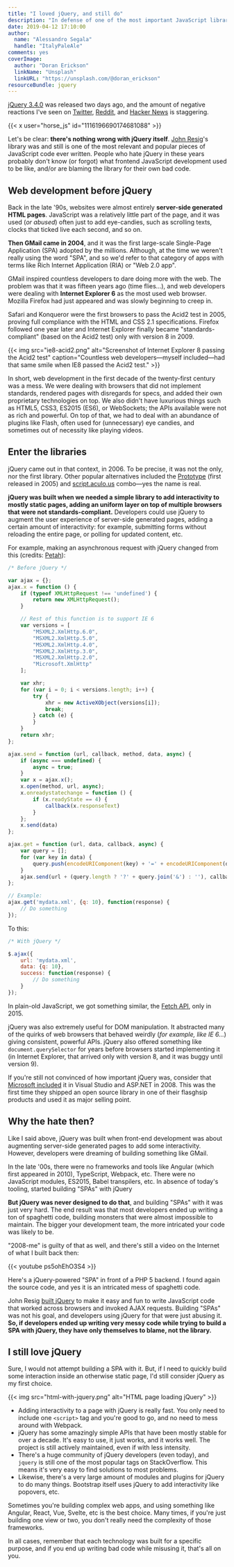 ```yaml
---
title: "I loved jQuery, and still do"
description: "In defense of one of the most important JavaScript libraries ever"
date: 2019-04-12 17:10:00
author:
  name: "Alessandro Segala"
  handle: "ItalyPaleAle"
comments: yes
coverImage:
  author: "Doran Erickson"
  linkName: "Unsplash"
  linkURL: "https://unsplash.com/@doran_erickson"
resourceBundle: jquery
---
```


[jQuery 3.4.0](https://blog.jquery.com/2019/04/10/jquery-3-4-0-released/) was released two days ago, and the amount of negative reactions I've seen on [Twitter](https://twitter.com/search?q=jquery),  [Reddit](https://www.reddit.com/r/javascript/comments/bc0f98/jquery_340_released/), and [Hacker News](https://news.ycombinator.com/item?id=19628789) is staggering.

{{< x user="horse_js" id="1116196690174681088" >}}

Let's be clear: **there's nothing wrong with jQuery itself**. [John Resig](https://twitter.com/jeresig)'s library was and still is one of the most relevant and popular pieces of JavaScript code ever written. People who hate jQuery in these years probably don't know (or forgot) what frontend JavaScript development used to be like, and/or are blaming the library for their own bad code.

## Web development before jQuery

Back in the late '90s, websites were almost entirely **server-side generated HTML pages**. JavaScript was a relatively little part of the page, and it was used (*or abused*) often just to add eye-candies, such as scrolling texts, clocks that ticked live each second, and so on.

**Then GMail came in 2004**, and it was the first large-scale Single-Page Application (SPA) adopted by the millions. Although, at the time we weren't really using the word "SPA", and so we'd refer to that category of apps with terms like Rich Internet Application (RIA) or "Web 2.0 app".

GMail inspired countless developers to dare doing more with the web. The problem was that it was fifteen years ago (time flies…), and web developers were dealing with **Internet Explorer 6** as the most used web browser. Mozilla Firefox had just appeared and was slowly beginning to creep in.

Safari and Konqueror were the first browsers to pass the Acid2 test in 2005, proving full compliance with the HTML and CSS 2.1 specifications. Firefox followed one year later and Internet Explorer finally became "standards-compliant" (based on the Acid2 test) only with version 8 in 2009.

{{< img src="ie8-acid2.png" alt="Screenshot of Internet Explorer 8 passing the Acid2 test" caption="Countless web developers—myself included—had that same smile when IE8 passed the Acid2 test." >}}

In short, web development in the first decade of the twenty-first century was a mess. We were dealing with browsers that did not implement standards, rendered pages with disregards for specs, and added their own proprietary technologies on top. We also didn't have luxurious things such as HTML5, CSS3, ES2015 (ES6), or WebSockets; the APIs available were not as rich and powerful. On top of that, we had to deal with an abundance of plugins like Flash, often used for (unnecessary) eye candies, and sometimes out of necessity like playing videos.

## Enter the libraries

jQuery came out in that context, in 2006. To be precise, it was not the only, nor the first library. Other popular alternatives included the [Prototype](http://prototypejs.org/) (first released in 2005) and [script.aculo.us](http://script.aculo.us/) combo—yes the name is real.

**jQuery was built when we needed a simple library to add interactivity to mostly static pages, adding an uniform layer on top of multiple browsers that were not standards-compliant.** Developers could use jQuery to augment the user experience of server-side generated pages, adding a certain amount of interactivity: for example, submitting forms without reloading the entire page, or polling for updated content, etc.

For example, making an asynchronous request with jQuery changed from this (credits: [Petah](https://stackoverflow.com/a/18078705/192024)):

````js
/* Before jQuery */

var ajax = {};
ajax.x = function () {
    if (typeof XMLHttpRequest !== 'undefined') {
        return new XMLHttpRequest();
    }

    // Rest of this function is to support IE 6
    var versions = [
        "MSXML2.XmlHttp.6.0",
        "MSXML2.XmlHttp.5.0",
        "MSXML2.XmlHttp.4.0",
        "MSXML2.XmlHttp.3.0",
        "MSXML2.XmlHttp.2.0",
        "Microsoft.XmlHttp"
    ];

    var xhr;
    for (var i = 0; i < versions.length; i++) {
        try {
            xhr = new ActiveXObject(versions[i]);
            break;
        } catch (e) {
        }
    }
    return xhr;
};

ajax.send = function (url, callback, method, data, async) {
    if (async === undefined) {
        async = true;
    }
    var x = ajax.x();
    x.open(method, url, async);
    x.onreadystatechange = function () {
        if (x.readyState == 4) {
            callback(x.responseText)
        }
    };
    x.send(data)
};

ajax.get = function (url, data, callback, async) {
    var query = [];
    for (var key in data) {
        query.push(encodeURIComponent(key) + '=' + encodeURIComponent(data[key]));
    }
    ajax.send(url + (query.length ? '?' + query.join('&') : ''), callback, 'GET', null, async)
};

// Example:
ajax.get('mydata.xml', {q: 10}, function(response) {
    // Do something
});
````

To this:

````js
/* With jQuery */

$.ajax({
    url: 'mydata.xml',
    data: {q: 10},
    success: function(response) {
        // Do something
    }
});
````

In plain-old JavaScript, we got something similar, the [Fetch API](https://developer.mozilla.org/en-US/docs/Web/API/Fetch_API), only in 2015.

jQuery was also extremely useful for DOM manipulation. It abstracted many of the quirks of web browsers that behaved weirdly (*for example, like IE 6…*) giving consistent, powerful APIs. jQuery also offered something like `document.querySelector` for years before browsers started implementing it (in Internet Explorer, that arrived only with version 8, and it was buggy until version 9).

If you're still not convinced of how important jQuery was, consider that  [Microsoft included](https://weblogs.asp.net/scottgu/jquery-and-microsoft) it in Visual Studio and ASP.NET in 2008. This was the first time they shipped an open source library in one of their flasghsip products and used it as major selling point.

## Why the hate then?

Like I said above, jQuery was built when front-end development was about augmenting server-side generated pages to add some interactivity. However, developers were dreaming of building something like GMail.

In the late '00s, there were no frameworks and tools like Angular (which first appeared in 2010), TypeScript, Webpack, etc. There were no JavaScript modules, ES2015, Babel transpilers, etc. In absence of today's tooling, started building "SPAs" with jQuery

**But jQuery was never designed to do that**, and building "SPAs" with it was just very hard. The end result was that most developers ended up writing a ton of spaghetti code, building monsters that were almost impossible to maintain. The bigger your development team, the more intricated your code was likely to be.

"2008-me" is guilty of that as well, and there's still a video on the Internet of what I built back then:

{{< youtube ps5ohEhO3S4 >}}
<figcaption>Here's a jQuery-powered "SPA" in front of a PHP 5 backend. I found again the source code, and yes it is an intricated mess of spaghetti code.</figcaption>

John Resig [built jQuery](https://www.khanacademy.org/computing/computer-programming/html-js-jquery/jquery-dom-access/a/history-of-jquery) to make it easy and fun to write JavaScript code that worked across browsers and invoked AJAX requests. Building "SPAs" was not his goal, and developers using jQuery for that were just abusing it. **So, if developers ended up writing very messy code while trying to build a SPA with jQuery, they have only themselves to blame, not the library.**

## I still love jQuery

Sure, I would not attempt building a SPA with it. But, if I need to quickly build some interaction inside an otherwise static page, I'd still consider jQuery as my first choice.

{{< img src="html-with-jquery.png" alt="HTML page loading jQuery" >}}

- Adding interactivity to a page with jQuery is really fast. You only need to include one `<script>` tag and you're good to go, and no need to mess around with Webpack.
- jQuery has some amazingly simple APIs that have been mostly stable for over a decade. It's easy to use, it just works, and it works well. The project is still actively maintained, even if with less intensity.
- There's a huge community of jQuery developers (even today), and `jquery` is still one of the most popular tags on StackOverflow. This means it's very easy to find solutions to most problems.
- Likewise, there's a very large amount of modules and plugins for jQuery to do many things. Bootstrap itself uses jQuery to add interactivity like popovers, etc.

Sometimes you're building complex web apps, and using something like Angular, React, Vue, Svelte, etc is the best choice. Many times, if you're just building one view or two, you don't really need the complexity of those frameworks.

In all cases, remember that each technology was built for a specific purpose, and if you end up writing bad code while misusing it, that's all on you.
